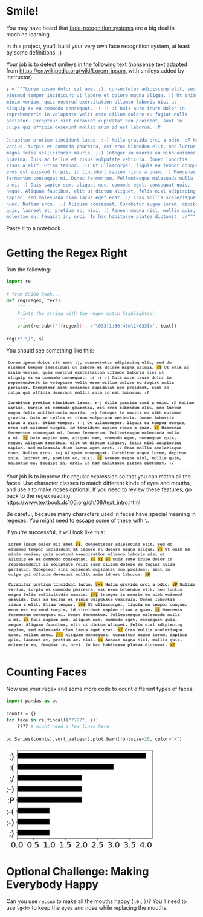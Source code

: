 # Smile!

You may have heard that [face-recognition
systems](https://en.wikipedia.org/wiki/Facial_recognition_system) are
a big deal in machine learning.

In this project, you'll build your very own face recognition system,
at least by some definitions. ;)

Your job is to detect smileys in the following text (nonsense text
adapted from https://en.wikipedia.org/wiki/Lorem_ipsum, with smileys
added by instructor).

```python
s = """Lorem ipsum dolor sit amet ;), consectetur adipiscing elit, sed do
eiusmod tempor incididunt ut labore et dolore magna aliqua. :) Ut enim ad
minim veniam, quis nostrud exercitation ullamco laboris nisi ut
aliquip ex ea commodo consequat. :( :( :( Duis aute irure dolor in
reprehenderit in voluptate velit esse cillum dolore eu fugiat nulla
pariatur. Excepteur sint occaecat cupidatat non proident, sunt in
culpa qui officia deserunt mollit anim id est laborum. :P

Curabitur pretium tincidunt lacus. :-) Nulla gravida orci a odio. :P Nullam
varius, turpis et commodo pharetra, est eros bibendum elit, nec luctus
magna felis sollicitudin mauris. ;-) Integer in mauris eu nibh euismod
gravida. Duis ac tellus et risus vulputate vehicula. Donec lobortis
risus a elit. Etiam tempor. :-( Ut ullamcorper, ligula eu tempor congue,
eros est euismod turpis, id tincidunt sapien risus a quam. :) Maecenas
fermentum consequat mi. Donec fermentum. Pellentesque malesuada nulla
a mi. :) Duis sapien sem, aliquet nec, commodo eget, consequat quis,
neque. Aliquam faucibus, elit ut dictum aliquet, felis nisl adipiscing
sapien, sed malesuada diam lacus eget erat. :/ Cras mollis scelerisque
nunc. Nullam arcu. ;-) Aliquam consequat. Curabitur augue lorem, dapibus
quis, laoreet et, pretium ac, nisi. :) Aenean magna nisl, mollis quis,
molestie eu, feugiat in, orci. In hac habitasse platea dictumst. :/"""
```

Paste it to a notebook.

# Getting the Regex Right

Run the following:

```python
import re

# from DS100 book...
def reg(regex, text):
    """
    Prints the string with the regex match highlighted.
    """
    print(re.sub(f'({regex})', r'\033[1;30;43m\1\033[m', text))
    
reg(r":\)", s)
```

You should see something like this:

<img src="regex1.png" width=600>

Your job is to improve the regular expression so that you can match
all the faces!  Use character classes to match different kinds of eyes
and mouths, and use `?` to make noses optional.  If you need to review
these features, go back to the regex reading:
https://www.textbook.ds100.org/ch/08/text_intro.html

Be careful, because many characters used in faces have special meaning
in regexes.  You might need to escape some of these with `\`.

If you're successful, it will look like this:

<img src="regex2.png" width=600>

# Counting Faces

Now use your regex and some more code to count different types of faces:

```python
import pandas as pd

counts = {}
for face in re.findall("????", s):
    ???? # might need a few lines here

pd.Series(counts).sort_values().plot.barh(fontsize=20, color="k")
```

<img src="faces.png" width=400>

# Optional Challenge: Making Everybody Happy

Can you use `re.sub` to make all the mouths happy (i.e., `)`)?  You'll
need to use `\g<N>` to keep the eyes and nose while replacing the
mouths.